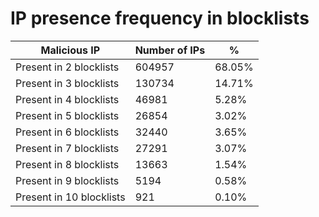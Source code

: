 # IP presence frequency in blocklists
| Malicious IP | Number of IPs | % |
|----|----|----|
| Present in 2 blocklists | 604957 | 68.05% |
| Present in 3 blocklists | 130734 | 14.71% |
| Present in 4 blocklists | 46981 | 5.28% |
| Present in 5 blocklists | 26854 | 3.02% |
| Present in 6 blocklists | 32440 | 3.65% |
| Present in 7 blocklists | 27291 | 3.07% |
| Present in 8 blocklists | 13663 | 1.54% |
| Present in 9 blocklists | 5194 | 0.58% |
| Present in 10 blocklists | 921 | 0.10% |
